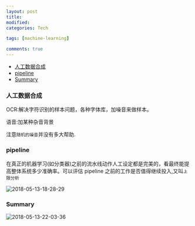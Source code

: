 ```yaml
---
layout: post
title:
modified:
categories: Tech

tags: [machine-learning]

comments: true
---
```


<!-- TOC -->

- [人工数据合成](#人工数据合成)
- [pipeline](#pipeline)
- [Summary](#summary)

<!-- /TOC -->

### 人工数据合成

OCR:解决字符识别的样本问题，各种字体库，加噪音来做样本。

语音:加某种杂音背景

注意`随机的噪音`并没有多大帮助.

### pipeline

在真正的机器学习(如分类器)之前的流水线动作人工设定都是完美的，看最终能提高整体系统多少准确率。可以评估 pipeline 之前的工作是否值得继续投入,又叫`上限分析`

![2018-05-13-18-28-29](https://images-1257933000.cos.ap-chengdu.myqcloud.com/2018-05-13-18-28-29.png)

### Summary

![2018-05-13-22-03-36](https://images-1257933000.cos.ap-chengdu.myqcloud.com/2018-05-13-22-03-36.png)
